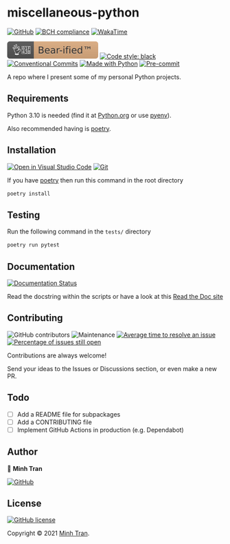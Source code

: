 # miscellaneous-python

[![GitHub](https://img.shields.io/badge/github-%23121011.svg?logo=github&logoColor=white)](https://github.com/minhtrancccp/miscellaneous-python)
[![BCH compliance](https://bettercodehub.com/edge/badge/minhtrancccp/miscellaneous-python?branch=master)](https://bettercodehub.com/)
[![WakaTime](https://wakatime.com/badge/github/minhtrancccp/miscellaneous-python.svg)](https://wakatime.com/badge/github/minhtrancccp/miscellaneous-python)

[![Bear-ified](https://raw.githubusercontent.com/beartype/beartype-assets/main/badge/bear-ified.svg)](https://beartype.rtfd.io)
[![Code style: black](https://img.shields.io/badge/code%20style-black-000000.svg)](https://github.com/psf/black)
[![Conventional Commits](https://img.shields.io/badge/Conventional%20Commits-1.0.0-yellow.svg)](https://conventionalcommits.org)
[![Made with Python](https://img.shields.io/badge/Made%20with-Python-1f425f?logo=Python)](https://www.python.org/)
[![Pre-commit](https://img.shields.io/badge/pre--commit-enabled-brightgreen?logo=pre-commit)](https://github.com/pre-commit/pre-commit)

A repo where I present some of my personal Python projects.

## Requirements

Python 3.10 is needed (find it at [Python.org](https://www.python.org/downloads/) or use [pyenv](https://github.com/pyenv/pyenv#installation)).

Also recommended having is [poetry](https://github.com/python-poetry/poetry#installation).

## Installation

[![Open in Visual Studio Code](https://open.vscode.dev/badges/open-in-vscode.svg)](https://open.vscode.dev/minhtrancccp/miscellaneous-python)
[![Git](https://img.shields.io/badge/git-%23F05033.svg?logo=git&logoColor=white)](https://github.com/minhtrancccp/miscellaneous-python.git)

If you have [poetry](https://github.com/python-poetry/poetry#installation) then run this command in the root directory

```sh
poetry install
```

## Testing

Run the following command in the `tests/` directory

```sh
poetry run pytest
```

## Documentation

[![Documentation Status](https://readthedocs.org/projects/miscellaneous-python/badge/?version=latest)](https://miscellaneous-python.readthedocs.io/en/latest/?badge=latest)

Read the docstring within the scripts or have a look at
this [Read the Doc site](https://miscellaneous-python.readthedocs.io/)

## Contributing

![GitHub contributors](https://img.shields.io/github/contributors/minhtrancccp/miscellaneous-python?logo=github)
![Maintenance](https://img.shields.io/maintenance/yes/2021)
[![Average time to resolve an issue](https://isitmaintained.com/badge/resolution/minhtrancccp/miscellaneous-python.svg)](http://isitmaintained.com/project/minhtrancccp/miscellaneous-python "Average time to resolve an issue")
[![Percentage of issues still open](https://isitmaintained.com/badge/open/minhtrancccp/miscellaneous-python.svg)](http://isitmaintained.com/project/minhtrancccp/miscellaneous-python "Percentage of issues still open")

Contributions are always welcome!

Send your ideas to the Issues or Discussions section, or even make a new PR.

## Todo

- [ ] Add a README file for subpackages
- [ ] Add a CONTRIBUTING file
- [ ] Implement GitHub Actions in production (e.g. Dependabot)

## Author

👤 **Minh Tran**

[![GitHub](https://img.shields.io/badge/github-%23121011.svg?logo=github&logoColor=white)](https://github.com/minhtrancccp)

## License

[![GitHub license](https://img.shields.io/github/license/minhtrancccp/miscellaneous-python)](https://github.com/minhtrancccp/miscellaneous-python/blob/master/COPYING)

Copyright © 2021 [Minh Tran](https://github.com/minhtrancccp).
